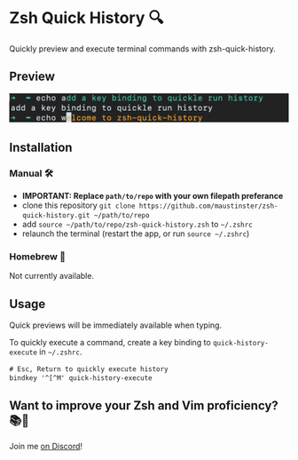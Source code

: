 # Zsh Quick History 🔍

Quickly preview and execute terminal commands with zsh-quick-history.

## Preview

![Quick History Demo](https://github.com/maustinstar/zsh-quick-history/blob/main/images/zsh-quick-history-preview.gif)

## Installation

### Manual 🛠️

* **IMPORTANT: Replace `path/to/repo` with your own filepath preferance**
* clone this repository `git clone https://github.com/maustinster/zsh-quick-history.git ~/path/to/repo`
* add `source ~/path/to/repo/zsh-quick-history.zsh` to `~/.zshrc`
* relaunch the terminal (restart the app, or run `source ~/.zshrc`)

### Homebrew 🍺

Not currently available.

## Usage

Quick previews will be immediately available when typing.

To quickly execute a command, create a key binding to `quick-history-execute` in `~/.zshrc`.

```
# Esc, Return to quickly execute history
bindkey '^[^M' quick-history-execute
```

## Want to improve your Zsh and Vim proficiency? 📚💭

Join me [on Discord](https://discord.gg/NvKHnBuHJs)!
